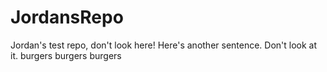 # JordansRepo
Jordan's test repo, don't look here!
Here's another sentence. Don't look at it.
burgers burgers burgers